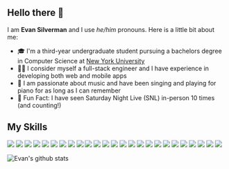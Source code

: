 ## Hello there 👋

I am **Evan Silverman** and I use *he/him* pronouns. Here is a little bit about me:

- 🎓 I'm a third-year undergraduate student pursuing a bachelors degree in Computer Science at [New York University](https://www.nyu.edu/)
- 👨‍💻 I consider myself a full-stack engineer and I have experience in developing both web and mobile apps
- 🎵 I am passionate about music and have been singing and playing for piano for as long as I can remember
- 🗽 Fun Fact: I have seen Saturday Night Live (SNL) in-person 10 times (and counting!)


## My Skills
<img src="https://img.shields.io/badge/Javascript%20-%23323330.svg?&style=flat-square&logo=javascript&logoColor=%23F7DF1E"/> <img src="https://img.shields.io/badge/Typescript%20-%23007ACC.svg?&style=flat-square&logo=typescript&logoColor=white"/>  <img src="https://img.shields.io/badge/React%20-%2320232a.svg?&style=flat-square&logo=react&logoColor=%2361DAFB"/> <img src="https://img.shields.io/badge/React_Native%20-%2320232a.svg?&style=flat-square&logo=react&logoColor=%2361DAFB"/> <img src="https://img.shields.io/badge/Redux%20-%23764ABC.svg?&style=flat-square&logo=redux&logoColor=white%22" /> <img src="https://img.shields.io/badge/GraphQL%20-%23E10098.svg?&style=flat-square&logo=graphql&logoColor=white%22" /> <img src="https://img.shields.io/badge/Gatsby%20-%23663399.svg?&style=flat-square&logo=Gatsby&logoColor=white" /> <img src="https://img.shields.io/badge/Next.js%20-%23000000.svg?&style=flat-square&logo=next.js&logoColor=white" />  <img src="https://img.shields.io/badge/Node.js%20-%2343853D.svg?&style=flat-square&logo=node.js&logoColor=white"/> <img src="https://img.shields.io/badge/Express.js%20-%23404d59.svg?&style=flat-square"/> <img src ="https://img.shields.io/badge/MongoDB-%234ea94b.svg?&style=flat-square&logo=mongodb&logoColor=white"/> <img src="https://img.shields.io/badge/HTML5%20-%23E34F26.svg?&style=flat-square&logo=html5&logoColor=white"/> <img src="https://img.shields.io/badge/CSS3%20-%231572B6.svg?&style=flat-square&logo=css3&logoColor=white"/> <img src="https://img.shields.io/badge/MySQL-%234479A1.svg?&style=flat-square&logo=mysql&logoColor=white"/>  <img src ="https://img.shields.io/badge/Postgres-%23316192.svg?&style=flat-square&logo=postgresql&logoColor=white"/> <img src ="https://img.shields.io/badge/SQLite-%2307405e.svg?&style=flat-square&logo=sqlite&logoColor=white"/> <img src="https://img.shields.io/badge/C%20-%2300599C.svg?&style=flat-square&logo=c&logoColor=white"/> <img src="https://img.shields.io/badge/Java-%23ED8B00.svg?&style=flat-square&logo=java&logoColor=white"/> <img src="https://img.shields.io/badge/Python%20-%2314354C.svg?&style=flat-square&logo=python&logoColor=white"/> <img src="https://img.shields.io/badge/Amazon_AWS%20-%23FF9900.svg?&style=flat-square&logo=amazon-aws&logoColor=white"/> <img src="https://img.shields.io/badge/DigitalOcean-%230080FF.svg?&style=flat-square&logo=digitalOcean&logoColor=white"/> <img src="https://img.shields.io/badge/Vercel%20-%23000000.svg?&style=flat-square&logo=vercel&logoColor=white"/> <img src="https://img.shields.io/badge/nginx%20-%23009639.svg?&style=flat-square&logo=nginx&logoColor=white"/> <img src="https://img.shields.io/badge/git%20-%23F05032.svg?&style=flat-square&logo=git&logoColor=white" /> <img src="https://img.shields.io/badge/github%20-%23121011.svg?&style=flat-square&logo=github&logoColor=white"/>

![Evan's github stats](https://github-readme-stats.vercel.app/api?username=esilverm&count_private=true&show_icons=true) 
